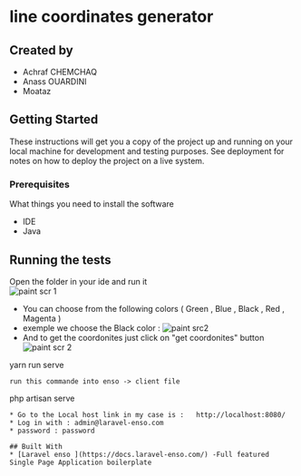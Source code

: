 # line coordinates generator

## Created by 
 * Achraf CHEMCHAQ
 * Anass OUARDINI 
 * Moataz 

## Getting Started

These instructions will get you a copy of the project up and running on your local machine for development and testing purposes. See deployment for notes on how to deploy the project on a live system.


### Prerequisites

What things you need to install the software
	
 * IDE 
 * Java 
 
## Running the tests
Open the folder in your ide and run it  
![paint scr 1](https://user-images.githubusercontent.com/59536320/71785016-06774d00-2ffb-11ea-89ef-ae2f16f3308c.PNG)
 * You can choose from the following colors ( Green , Blue , Black , Red , Magenta ) 
 * exemple we choose the Black color :
 ![paint src2](https://user-images.githubusercontent.com/59536320/71785041-52c28d00-2ffb-11ea-8f31-87feb47a48b0.PNG)
* And to get the coordonites just click on "get coordonites" button 
![paint scr 2](https://user-images.githubusercontent.com/59536320/71785048-59e99b00-2ffb-11ea-8383-3f4a803ab2f3.PNG)



yarn run serve 
```
run this commande into enso -> client file

```
php artisan serve
```
* Go to the Local host link in my case is :   http://localhost:8080/
* Log in with : admin@laravel-enso.com
* password : password

## Built With
* [Laravel enso ](https://docs.laravel-enso.com/) -Full featured Single Page Application boilerplate 

